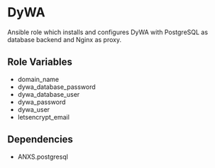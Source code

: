 # DyWA

Ansible role which installs and configures DyWA with PostgreSQL as database backend and Nginx as proxy.

## Role Variables

- domain_name
- dywa_database_password
- dywa_database_user
- dywa_password
- dywa_user
- letsencrypt_email

## Dependencies

- ANXS.postgresql
